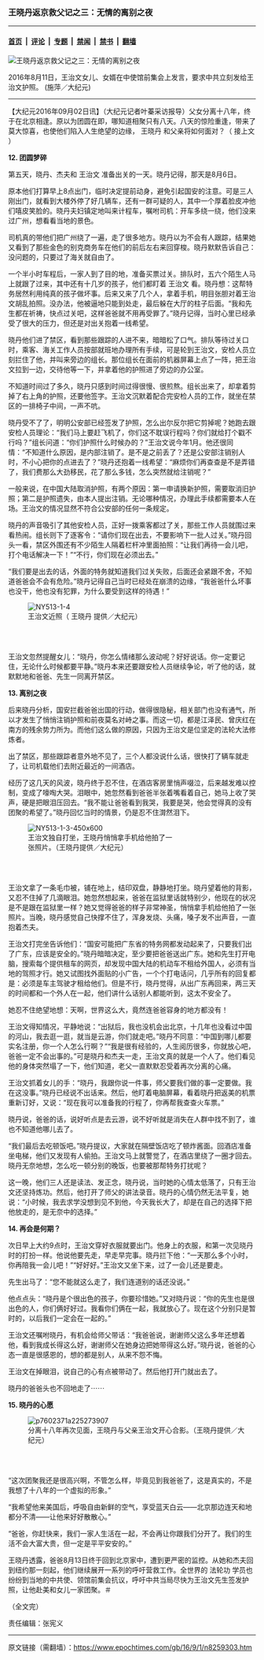 ### 王晓丹返京救父记之三：无情的离别之夜

---

#### [首页](../../../..?n8259303) &nbsp;|&nbsp; [评论](../../../../../epoch-comment?n8259303) &nbsp;|&nbsp; [专题](../../../../../epoch-special?n8259303) &nbsp;|&nbsp; [禁闻](../../../../../epoch-news?n8259303) &nbsp;|&nbsp; [禁书](../../../../../books?n8259303) &nbsp;|&nbsp; [翻墙](https://github.com/gfw-breaker/nogfw/blob/master/README.md?n8259303)


<div><img alt="王晓丹返京救父记之三：无情的离别之夜" class="attachment-djy_600_400 size-djy_600_400 wp-post-image" src="https://i.epochtimes.com/assets/uploads/2016/08/29f9d4dcf7ae66f8b1e32ef92f7f2cd5-600x400.jpg"/>
<div class="caption">
 <p>
  2016年8月11日，王治文女儿、女婿在中使馆前集会上发言，要求中共立刻发给王治文护照。 (施萍／大纪元)
 </p>
</div></div><hr/><div class="post_content" id="artbody" itemprop="articleBody">
 <!-- article content begin -->
 <p>
  【大纪元2016年09月02日讯】（大纪元记者叶蓁采访报导）父女分离十八年，终于在北京相逢。原以为团圆在即，哪知道相聚只有八天。八天的惊险重逢，带来了莫大惊喜，也使他们陷入人生绝望的边缘，
  <ok href="https://www.epochtimes.com/gb/tag/%E7%8E%8B%E6%99%93%E4%B8%B9.html">
   王晓丹
  </ok>
  和父亲将如何面对？（
  <ok href="https://www.epochtimes.com/gb/16/8/31/n8256038.htm" rel="noopener noreferrer" target="_blank">
   接上文
  </ok>
  ）
 </p>
 <p>
  <strong>
   12. 团圆梦碎
  </strong>
 </p>
 <p>
  第五天，晓丹、杰夫和
  <ok href="https://www.epochtimes.com/gb/tag/%E7%8E%8B%E6%B2%BB%E6%96%87.html">
   王治文
  </ok>
  准备出关的一天。晓丹记得，那天是8月6日。
 </p>
 <p>
  原本他们打算早上8点出门，临时决定提前动身，避免引起国安的注意。可是三人刚出门，就看到大楼外停了好几辆车，还有一群可疑的人，其中一个厚着脸皮冲他们嘻皮笑脸的。晓丹夫妇镇定地叫来计程车，嘱咐司机：开车多绕一绕，他们没来过广州，想看看当地的景色。
 </p>
 <p>
  司机真的带他们把广州绕了一遍，走了很多地方。晓丹以为不会有人跟踪，结果她又看到了那些金色的别克商务车在他们的前后左右来回穿梭。晓丹默默告诉自己：没问题的，只要过了海关就自由了。
 </p>
 <p>
  一个半小时车程后，一家人到了目的地，准备买票过关。排队时，五六个陌生人马上就跟了过来，其中还有十几岁的孩子，他们都盯着
  <ok href="https://www.epochtimes.com/gb/tag/%E7%8E%8B%E6%B2%BB%E6%96%87.html">
   王治文
  </ok>
  看。晓丹想：这帮特务居然利用纯真的孩子做坏事。后来又来了几个人，拿着手机，明目张胆对着王治文胡乱拍照。没办法，他被逼地只能到处走，最后躲在大厅的柱子后面。“我和先生都在祈祷，快点过关吧，这样爸爸就不用再受罪了。”晓丹记得，当时心里已经承受了很大的压力，但还是对出关抱着一线希望。
 </p>
 <p>
  晓丹他们进了禁区，看到那些跟踪的人进不来，暗暗松了口气。排队等待过关口时，乘客、海关工作人员按部就班地办理所有手续，可是轮到王治文，安检人员立刻拦住了他，并叫来旁边的组长。那位组长在面前的机器屏幕上点了一阵，把王治文拉到一边，交待他等一下，并拿着他的护照进了旁边的办公室。
 </p>
 <p>
  不知道时间过了多久，晓丹只感到时间过得很慢、很煎熬。组长出来了，却拿着剪掉了右上角的护照，还要他签字。王治文沉默着配合完安检人员的工作，就坐在禁区的一排椅子中间，一声不吭。
 </p>
 <p>
  晓丹受不了了，明明公安部已经签发了护照，怎么出尔反尔把它剪掉呢？她跑去跟安检人员理论：“我们马上要赶飞机了，你们这不耽误行程吗？你们就给打个戳不行吗？”组长问道：“你们护照什么时候办的？”王治文说今年1月。他还很同情：“不知道什么原因，是内部注销了。是不是之前丢了？还是公安部注销别人时，不小心把你的点进去了？”晓丹还抱着一线希望：“麻烦你们再查查是不是弄错了，我们费那么大劲移民，花了那么多钱，怎么突然就给注销呢？”
 </p>
 <p>
  一般来说，在中国大陆取消护照，有两个原因：第一申请换新护照，需要取消旧护照；第二是护照遗失，由本人提出注销。无论哪种情况，办理此手续都需要本人在场。王治文的情况显然不符合公安部的任何一条规定。
 </p>
 <p>
  晓丹的声音吸引了其他安检人员，正好一拨乘客都过了关，那些工作人员就围过来看热闹。组长则下了逐客令：“请你们现在出去，不要影响下一批人过关。”晓丹回头一看，禁区外围还有不少陌生人隔着栏杆冲里面拍照：“让我们再待一会儿吧，打个电话解决一下！”“不行，你们现在必须出去。”
 </p>
 <p>
  “我们要是出去的话，外面的特务就知道我们过关失败，后面还会紧跟不舍，不知道爸爸会不会有危险。”晓丹记得自己当时已经处在崩溃的边缘，“我爸爸什么坏事也没干，他也没有犯罪，为什么要受到这样的待遇！”
 </p>
 <figure aria-describedby="caption-attachment-8259401" class="wp-caption aligncenter" id="attachment_8259401" style="width: 450px">
  <ok href="https://i.epochtimes.com/assets/uploads/2016/09/NY513-1-4-e1472756540640.jpg" rel="attachment wp-att-8259401" target="_blank">
   <img alt="NY513-1-4" class="wp-image-8259401 size-full" src="https://i.epochtimes.com/assets/uploads/2016/09/NY513-1-4-e1472756540640.jpg"/>
  </ok>
  <br/><figcaption class="wp-caption-text" id="caption-attachment-8259401">
   王治文近照（
   <ok href="https://www.epochtimes.com/gb/tag/%E7%8E%8B%E6%99%93%E4%B8%B9.html">
    王晓丹
   </ok>
   提供／大纪元）
  </figcaption><br/>
 </figure><br/>
 <p>
  王治文忽然提醒女儿：“晓丹，你怎么情绪那么波动呢？好好说话。你一定要记住，无论什么时候都要平静。”晓丹本来还要跟安检人员继续争论，听了他的话，就默默地和爸爸、先生一同离开禁区。
 </p>
 <p>
  <strong>
   13. 离别之夜
  </strong>
 </p>
 <p>
  后来晓丹分析，国安拦截爸爸出国的行动，做得很隐秘，相关部门也没有通气，所以才发生了悄悄注销护照和前夜莫名对峙之事。而这一切，都是江泽民、曾庆红在南方的残余势力所为。而他们这么做的原因，只因为王治文是位坚定的法轮大法修炼者。
 </p>
 <p>
  出了禁区，那些跟踪者意外地不见了，三个人都没说什么话，很快打了辆车就走了，让司机载他们去附近最近的一间酒店。
 </p>
 <p>
  经历了这几天的风波，晓丹终于忍不住，在酒店客房里悄声啜泣，后来越发难以控制，变成了嚎啕大哭。泪眼中，她忽然看到爸爸半张着嘴看着自己，她马上收了哭声，硬是把眼泪压回去。“我不能让爸爸看到我哭，我要是哭，他会觉得真的没有团聚的希望了。”晓丹回忆当时的情景，仍是忍不住潸然泪下。
 </p>
 <figure aria-describedby="caption-attachment-8259389" class="wp-caption aligncenter" id="attachment_8259389" style="width: 300px">
  <ok href="https://i.epochtimes.com/assets/uploads/2016/09/NY513-1-3-450x600-e1472755597994.jpg" rel="attachment wp-att-8259389" target="_blank">
   <img alt="NY513-1-3-450x600" class="wp-image-8259389 size-full" src="https://i.epochtimes.com/assets/uploads/2016/09/NY513-1-3-450x600-e1472755597994.jpg"/>
  </ok>
  <br/><figcaption class="wp-caption-text" id="caption-attachment-8259389">
   王治文独自打坐，王晓丹悄悄拿手机给他拍了一张照片。（王晓丹提供／大纪元）
  </figcaption><br/>
 </figure><br/>
 <p>
  王治文拿了一条毛巾被，铺在地上，结印双盘，静静地打坐。晓丹望着他的背影，又忍不住掉了几滴眼泪。她忽然想起来，爸爸在监狱里话就特别少，他现在的状况是不是跟在监狱里一样？她又觉得爸爸的样子非常神圣，悄悄拿手机给他拍了一张照片。当晚，晓丹感觉自己快撑不住了，浑身发烧、头痛，嗓子发不出声音，一直抱着杰夫。
 </p>
 <p>
  王治文打完坐告诉他们：“国安可能把广东省的特务网都发动起来了，只要我们出了广东，应该是安全的。”晓丹暗暗决定，至少要把爸爸送出广东。她和先生打开电脑，搜索每个提供租车的网页，却发现中国大陆的机动车不租给外国人，必须有当地的驾照才行。她又试图找外面贴的小广告，一个个打电话问，几乎所有的回复都是：必须是车主驾驶才租给他们。但是不行，晓丹觉得，从出广东再回来，两三天的时间都和一个外人在一起，他们讲什么话别人都能听到，这太不安全了。
 </p>
 <p>
  她忍不住绝望地想：天啊，世界这么大，竟然连爸爸容身的地方都没有！
 </p>
 <p>
  王治文得知情况，平静地说：“出狱后，我也没机会出北京，十几年也没看过中国的河山，我去逛一逛，就当是云游，你们就走吧。”晓丹不同意：“中国到哪儿都要实名注册，你一个人怎么行啊？”“我是很有经验的，人生阅历很多，你就放心吧，爸爸一定不会出事的。”可是晓丹和杰夫一走，王治文真的就是一个人了。他们看见他的身体突然塌了一下，他们知道，老父一直默默忍受着再次分离的心痛。
 </p>
 <p>
  王治文抓着女儿的手：“晓丹，我跟你说一件事，师父要我们做的事一定要做。我在这没事。”晓丹已经说不出话来。然后，他盯着电脑屏幕，看着晓丹把返美的机票重新订好，又说：“现在我可以准备我的行程了，你再帮我查查火车票。”
 </p>
 <p>
  晓丹说，爸爸的话，说好听点是去云游，说不好听就是消失在人群中找不到了，谁也不知道他哪儿去了。
 </p>
 <p>
  “我们最后去吃顿饭吧。”晓丹提议，大家就在隔壁饭店吃了顿炸酱面。回酒店准备坐电梯，他们又发现有人偷拍。王治文马上就警觉了，在酒店里绕了一圈才回去。晓丹无奈地想，怎么吃一顿分别的晚饭，也要被那帮特务打扰呢？
 </p>
 <p>
  这一晚，他们三人还是读法、发正念，晓丹说，当时她的心情太低落了，只有王治文还坚持炼功。然后，他打开了师父的讲法录音。晓丹的心情仍然无法平复，她说：“小时候，我去求学没想到见不到他，今天我长大了，却是在自己的选择下把他放走的，是无奈中的选择。”
 </p>
 <p>
  <strong>
   14. 再会是何期？
  </strong>
 </p>
 <p>
  次日早上大约9点时，王治文穿好衣服就要出门。他身上的衣服，和第一次见晓丹时的打扮一样。他说他要先走，早走早完事。晓丹拦下他：“一天那么多个小时，你再陪我一会儿吧！”“好好好。”王治文又坐下来，过了一会儿还是要走。
 </p>
 <p>
  先生出马了：“您不能就这么走了，我们连道别的话还没说。”
 </p>
 <p>
  他点点头：“晓丹是个很出色的孩子，你要珍惜她。”又对晓丹说：“你的先生也是很出色的人，你们俩好好过。我看你们俩在一起，我就放心了。现在这个分别只是暂时的，以后我们一定会在一起的。”
 </p>
 <p>
  王治文还嘱咐晓丹，有机会给师父带话：“我爸爸说，谢谢师父这么多年还想着他，看到我成长得这么好，谢谢师父在她身边把她带得这么好。”晓丹说，爸爸的心态一直是很感恩的，想的都是别人，从来不怨不悔。
 </p>
 <p>
  王治文在掉眼泪，说自己的心有点被带动了。然后他打开门就出去了。
 </p>
 <p>
  晓丹的爸爸头也不回地走了⋯⋯
 </p>
 <p>
  <strong>
   15. 晓丹的心愿
  </strong>
 </p>
 <figure aria-describedby="caption-attachment-8259396" class="wp-caption aligncenter" id="attachment_8259396" style="width: 450px">
  <ok href="https://i.epochtimes.com/assets/uploads/2016/09/p7602371a225273907.jpg" rel="attachment wp-att-8259396" target="_blank">
   <img alt="p7602371a225273907" class="wp-image-8259396 size-medium" src="https://i.epochtimes.com/assets/uploads/2016/09/p7602371a225273907-450x300.jpg"/>
  </ok>
  <br/><figcaption class="wp-caption-text" id="caption-attachment-8259396">
   分离十八年再次见面，王晓丹与父亲王治文开心合影。（王晓丹提供／大纪元）
  </figcaption><br/>
 </figure><br/>
 <p>
  “这次团聚我还是很高兴啊，不管怎么样，毕竟见到我爸爸了，这是真实的，不是我想了十八年的一个虚拟的形象。”
 </p>
 <p>
  “我希望他来美国后，呼吸自由新鲜的空气，享受蓝天白云——北京那边连天和地都分不清——让他来好好散散心。”
 </p>
 <p>
  “爸爸，你赶快来，我们一家人生活在一起，不会再让你跟我们分开了。我们的生活不会大富大贵，但一定是平平安安的。”
 </p>
 <p>
  王晓丹透露，爸爸8月13日终于回到北京家中，遭到更严密的监控。从她和杰夫回到纽约那一刻起，他们继续展开一系列的呼吁营救工作。全世界的
  <ok href="https://www.epochtimes.com/gb/tag/%E6%B3%95%E8%BD%AE%E5%8A%9F.html">
   法轮功
  </ok>
  学员也纷纷到当地的中共使、领馆前集会抗议，呼吁中共当局尽快为王治文先生签发护照，让他赴美和女儿一家团聚。＃
 </p>
 <p>
  （全文完）
 </p>
 <p>
  责任编辑：张宪义
 </p>
 <!-- article content end -->
 <div id="below_article_ad">
 </div>
</div>


---

原文链接（需翻墙）：https://www.epochtimes.com/gb/16/9/1/n8259303.htm